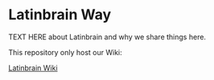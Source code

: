 # Latinbrain Way

TEXT HERE about Latinbrain and why we share things here.

This repository only host our Wiki:

[Latinbrain Wiki](https://github.com/Latinbrain/latinbrain-way/wiki)
